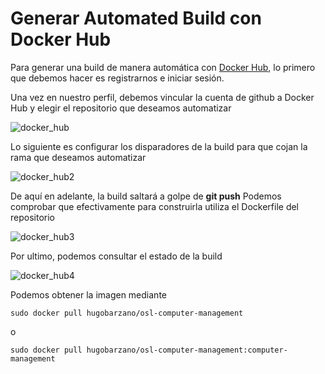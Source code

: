# Generar Automated Build con Docker Hub

Para generar una build de manera automática con [Docker Hub](https://hub.docker.com/),
lo primero que debemos hacer es registrarnos e iniciar sesión.

Una vez en nuestro perfil, debemos vincular la cuenta de github a Docker Hub y elegir el repositorio que
deseamos automatizar

![docker_hub](https://www.dropbox.com/s/70lqtckzqjmz0f7/docker_hub.png?dl=1)

Lo siguiente es configurar los disparadores de la build para que cojan la rama que deseamos automatizar

![docker_hub2](https://www.dropbox.com/s/4oa3svnpn6ody2m/docker_hub2.png?dl=1)

De aquí en adelante, la build saltará a golpe de **git push**
Podemos comprobar que efectivamente para construirla utiliza el Dockerfile  del repositorio

![docker_hub3](https://www.dropbox.com/s/kso18cybcmoxdek/docker_hub3.png?dl=1) 

Por ultimo, podemos consultar el estado de la build

![docker_hub4](https://www.dropbox.com/s/aswlbojzljnr87a/docker_hub4.png?dl=1)

Podemos obtener la imagen mediante 

	sudo docker pull hugobarzano/osl-computer-management
o

	sudo docker pull hugobarzano/osl-computer-management:computer-management
